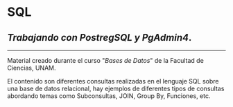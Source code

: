 # SQL 
## *Trabajando con PostregSQL y PgAdmin4*.

-------

Material creado durante el curso "*Bases de Datos*" de la Facultad de Ciencias, UNAM. 

El contenido son diferentes consultas realizadas en el lenguaje SQL sobre una base de datos relacional, hay ejemplos de diferentes tipos de consultas abordando temas como
Subconsultas, JOIN, Group By, Funciones, etc.
